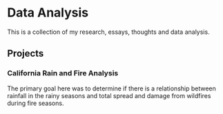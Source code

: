 # Data Analysis
This is a collection of my research, essays, thoughts and data analysis.

## Projects

### California Rain and Fire Analysis
The primary goal here was to determine if there is a relationship between rainfall in the rainy seasons and total spread and damage from wildfires during fire seasons.
